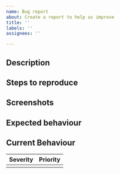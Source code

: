 ```yaml
---
name: Bug report
about: Create a report to help us improve
title: ''
labels: ''
assignees: ''

---
```


## Description


## Steps to reproduce


## Screenshots

## Expected behaviour
## Current Behaviour
| Severity | Priority |
|---|---|
| | |
